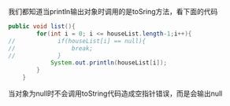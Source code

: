 我们都知道当println输出对象时调用的是toSring方法，看下面的代码

```java
public void list(){
        for(int i = 0; i <= houseList.length-1;i++){
//            if(houseList[i] == null){
//                break;
//            }
            System.out.println(houseList[i]);
        }
    }

```

当对象为null时不会调用toString代码造成空指针错误，而是会输出null
